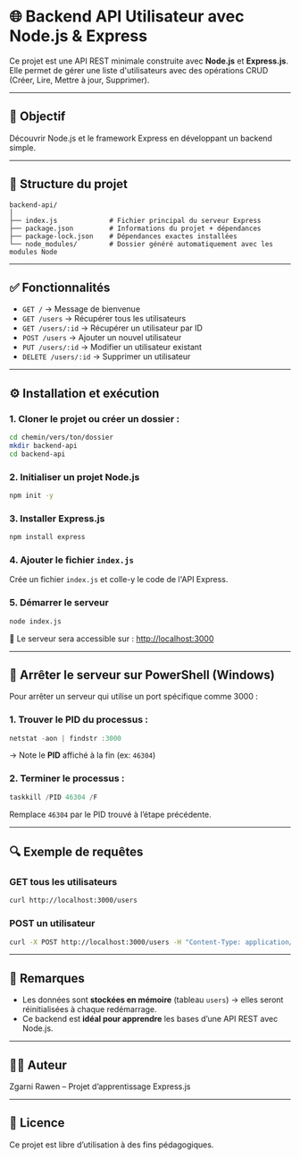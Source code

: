 # 🌐 Backend API Utilisateur avec Node.js & Express

Ce projet est une API REST minimale construite avec **Node.js** et **Express.js**. Elle permet de gérer une liste d'utilisateurs avec des opérations CRUD (Créer, Lire, Mettre à jour, Supprimer).

---

## 🚀 Objectif

Découvrir Node.js et le framework Express en développant un backend simple.

---

## 📁 Structure du projet

```
backend-api/
│
├── index.js             # Fichier principal du serveur Express
├── package.json         # Informations du projet + dépendances
├── package-lock.json    # Dépendances exactes installées
└── node_modules/        # Dossier généré automatiquement avec les modules Node
```

---

## ✅ Fonctionnalités

- `GET /` → Message de bienvenue
- `GET /users` → Récupérer tous les utilisateurs
- `GET /users/:id` → Récupérer un utilisateur par ID
- `POST /users` → Ajouter un nouvel utilisateur
- `PUT /users/:id` → Modifier un utilisateur existant
- `DELETE /users/:id` → Supprimer un utilisateur

---

## ⚙️ Installation et exécution

### 1. Cloner le projet ou créer un dossier :

```bash
cd chemin/vers/ton/dossier
mkdir backend-api
cd backend-api
```

### 2. Initialiser un projet Node.js

```bash
npm init -y
```

### 3. Installer Express.js

```bash
npm install express
```

### 4. Ajouter le fichier `index.js`

Crée un fichier `index.js` et colle-y le code de l'API Express.

### 5. Démarrer le serveur

```bash
node index.js
```

📌 Le serveur sera accessible sur : [http://localhost:3000](http://localhost:3000)

---

## 🛑 Arrêter le serveur sur PowerShell (Windows)

Pour arrêter un serveur qui utilise un port spécifique comme 3000 :

### 1. Trouver le PID du processus :

```powershell
netstat -aon | findstr :3000
```

→ Note le **PID** affiché à la fin (ex: `46304`)

### 2. Terminer le processus :

```powershell
taskkill /PID 46304 /F
```

Remplace `46304` par le PID trouvé à l’étape précédente.

---

## 🔍 Exemple de requêtes

### GET tous les utilisateurs

```bash
curl http://localhost:3000/users
```

### POST un utilisateur

```bash
curl -X POST http://localhost:3000/users -H "Content-Type: application/json" -d "{\"name\":\"Charlie\", \"email\":\"charlie@example.com\"}"
```

---

## 📌 Remarques

- Les données sont **stockées en mémoire** (tableau `users`) → elles seront réinitialisées à chaque redémarrage.
- Ce backend est **idéal pour apprendre** les bases d’une API REST avec Node.js.

---

## 🧑‍💻 Auteur

Zgarni Rawen – Projet d’apprentissage Express.js

---

## 📄 Licence

Ce projet est libre d’utilisation à des fins pédagogiques.
